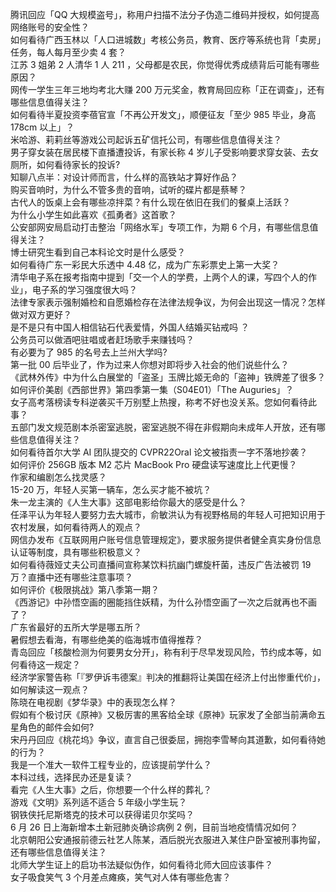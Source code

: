腾讯回应「QQ 大规模盗号」，称用户扫描不法分子伪造二维码并授权，如何提高网络账号的安全性？  
如何看待广西玉林以「人口进城数」考核公务员，教育、医疗等系统也背「卖房」任务，每人每月至少卖 4 套？  
江苏 3 姐弟 2 人清华 1 人 211 ，父母都是农民，你觉得优秀成绩背后可能有哪些原因？  
网传一学生三年三地均考北大赚 200 万元奖金，教育局回应称「正在调查」，还有哪些信息值得关注？  
如何看待半夏投资李蓓官宣「不再公开发文」，顺便征友「至少 985 毕业，身高 178cm 以上」？  
米哈游、莉莉丝等游戏公司起诉五矿信托公司，有哪些信息值得关注？  
男子穿女装在居民楼下直播遭投诉，有家长称 4 岁儿子受影响要求穿女装、去女厕所，如何看待家长的投诉?  
知聊八点半：对设计师而言，什么样的高铁站才算好作品？  
购买音响时，为什么不管多贵的音响，试听的碟片都是蔡琴？  
古代人的饭桌上会有哪些凉拌菜？有什么现在依旧在我们的餐桌上活跃？  
为什么小学生如此喜欢《孤勇者》这首歌？  
公安部网安局启动打击整治「网络水军」专项工作，为期 6 个月，有哪些信息值得关注？  
博士研究生看到自己本科论文时是什么感受？  
如何看待广东一彩民大乐透中 4.48 亿，成为广东彩票史上第一大奖？  
清华电子系在报考指南中提到「交一个人的学费，上两个人的课，写四个人的作业」，电子系的学习强度很大吗？  
法律专家表示强制婚检和自愿婚检存在法律法规争议，为何会出现这一情况？怎样做对双方更好？  
是不是只有中国人相信钻石代表爱情，外国人结婚买钻戒吗 ？  
公务员可以做酒吧驻唱或者赶场歌手来赚钱吗？  
有必要为了 985 的名号去上兰州大学吗?  
第一批 00 后毕业了，作为过来人你想对即将步入社会的他们说些什么？  
《武林外传》中为什么白展堂的「盗圣」玉牌比姬无命的「盗神」铁牌差了很多？  
如何评价美剧《西部世界》第四季第一集（S04E01）「The Auguries」？  
女子高考落榜读专科逆袭买千万别墅上热搜，称考不好也没关系。您如何看待此事？  
五部门发文规范剧本杀密室逃脱，密室逃脱不得在非假期向未成年人开放，还有哪些信息值得关注？  
如何看待首尔大学 AI 团队提交的 CVPR22Oral 论文被指责一字不落地抄袭？  
如何评价 256GB  版本 M2 芯片 MacBook Pro 硬盘读写速度比上代更慢？  
作家和编剧怎么找灵感？  
15-20 万，年轻人买第一辆车，怎么买才能不被坑？  
朱一龙主演的《人生大事》这部电影给你最大的感受是什么？  
任泽平认为年轻人要努力去大城市，俞敏洪认为有视野格局的年轻人可把知识用于农村发展，如何看待两人的观点？  
网信办发布《互联网用户账号信息管理规定》，要求服务提供者健全真实身份信息认证等制度，具有哪些积极意义？  
如何看待薇娅丈夫公司直播间宣称某饮料抗幽门螺旋杆菌，违反广告法被罚 19 万？直播中还有哪些注意事项？  
如何评价《极限挑战》第八季第一期？  
《西游记》中孙悟空画的圈能挡住妖精，为什么孙悟空画了一次之后就再也不画了？  
广东省最好的五所大学是哪五所？  
暑假想去看海，有哪些绝美的临海城市值得推荐？  
青岛回应「核酸检测为何要男女分开」，称有利于尽早发现风险，节约成本等，如何看待这一规定？  
经济学家警告称「『罗伊诉韦德案』判决的推翻将让美国在经济上付出惨重代价」，如何解读这一观点？  
陈晓在电视剧《梦华录》中的表现怎么样？  
假如有个极讨厌《原神》又极厉害的黑客给全球《原神》玩家发了全部当前满命五星角色的邮件会如何?  
宋丹丹回应《桃花坞》争议，直言自己很委屈，拥抱李雪琴向其道歉，如何看待她的行为？  
我是一个准大一软件工程专业的，应该提前学什么？  
本科过线，选择民办还是复读？  
看完《人生大事》之后，你想要一个什么样的葬礼？  
游戏《文明》系列适不适合 5 年级小学生玩？  
钢铁侠托尼斯塔克的技术可以获得诺贝尔奖吗？  
6 月 26 日上海新增本土新冠肺炎确诊病例 2 例，目前当地疫情情况如何？  
北京朝阳公安通报前德云社艺人陈某，酒后脱光衣服进入某住户卧室被刑事拘留，还有哪些信息值得关注？  
北师大学生证上的启功书法疑似伪作，如何看待北师大回应该事件？  
女子吸食笑气 3 个月差点瘫痪，笑气对人体有哪些危害？  
